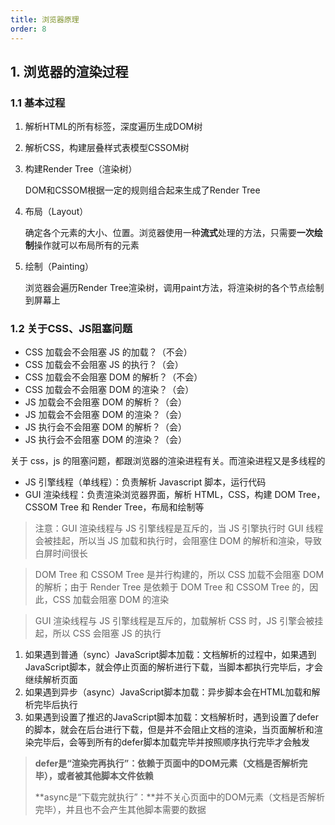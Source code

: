 ```yaml
---
title: 浏览器原理
order: 8
---
```


## 1. 浏览器的渲染过程

### 1.1 基本过程

1. 解析HTML的所有标签，深度遍历生成DOM树

2. 解析CSS，构建层叠样式表模型CSSOM树

3. 构建Render Tree（渲染树）

   DOM和CSSOM根据一定的规则组合起来生成了Render Tree

4. 布局（Layout）

   确定各个元素的大小、位置。浏览器使用一种**流式**处理的方法，只需要**一次绘制**操作就可以布局所有的元素

5. 绘制（Painting）

   浏览器会遍历Render Tree渲染树，调用paint方法，将渲染树的各个节点绘制到屏幕上

### 1.2 关于CSS、JS阻塞问题

- CSS 加载会不会阻塞 JS 的加载？（不会）
- CSS 加载会不会阻塞 JS 的执行？（会）
- CSS 加载会不会阻塞 DOM 的解析？（不会）
- CSS 加载会不会阻塞 DOM 的渲染？（会）
- JS 加载会不会阻塞 DOM 的解析？（会）
- JS 加载会不会阻塞 DOM 的渲染？（会）
- JS 执行会不会阻塞 DOM 的解析？（会）
- JS 执行会不会阻塞 DOM 的渲染？（会）

关于 css，js 的阻塞问题，都跟浏览器的渲染进程有关。而渲染进程又是多线程的

- JS 引擎线程（单线程）：负责解析 Javascript 脚本，运行代码
- GUI 渲染线程：负责渲染浏览器界面，解析 HTML，CSS，构建 DOM Tree，CSSOM Tree 和 Render Tree，布局和绘制等

> 注意：GUI 渲染线程与 JS 引擎线程是互斥的，当 JS 引擎执行时 GUI 线程会被挂起，所以当 JS 加载和执行时，会阻塞住 DOM 的解析和渲染，导致白屏时间很长

> DOM Tree 和 CSSOM Tree 是并行构建的，所以 CSS 加载不会阻塞 DOM 的解析；由于 Render Tree 是依赖于 DOM Tree 和 CSSOM Tree 的，因此，CSS 加载会阻塞 DOM 的渲染

> GUI 渲染线程与 JS 引擎线程是互斥的，加载解析 CSS 时，JS 引擎会被挂起，所以 CSS 会阻塞 JS 的执行

1. 如果遇到普通（sync）JavaScript脚本加载：文档解析的过程中，如果遇到JavaScript脚本，就会停止页面的解析进行下载，当脚本都执行完毕后，才会继续解析页面
2. 如果遇到异步（async）JavaScript脚本加载：异步脚本会在HTML加载和解析完毕后执行
3. 如果遇到设置了推迟的JavaScript脚本加载：文档解析时，遇到设置了defer的脚本，就会在后台进行下载，但是并不会阻止文档的渲染，当页面解析和渲染完毕后，会等到所有的defer脚本加载完毕并按照顺序执行完毕才会触发

> **defer是“渲染完再执行”：**依赖于页面中的DOM元素（文档是否解析完毕），或者被其他脚本文件**依赖**
>
> **async是“下载完就执行”：**并不关心页面中的DOM元素（文档是否解析完毕），并且也不会产生其他脚本需要的数据


